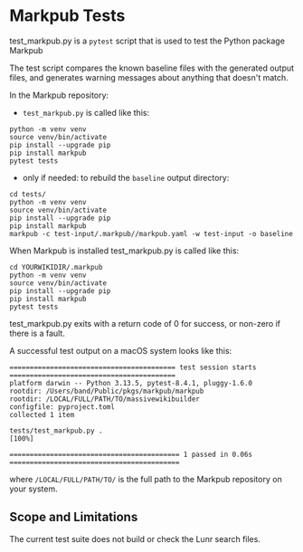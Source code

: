 # Markpub Tests

test_markpub.py is a `pytest` script that is used to test the Python package Markpub  

The test script compares the known baseline files with the generated output files, and generates warning messages about anything that doesn't match.

In the Markpub repository:  

 -  `test_markpub.py` is called like this:
```shell
python -m venv venv
source venv/bin/activate
pip install --upgrade pip
pip install markpub
pytest tests
```

 - only if needed: to rebuild the `baseline` output directory:  
 ```shell
cd tests/
python -m venv venv
source venv/bin/activate
pip install --upgrade pip
pip install markpub
markpub -c test-input/.markpub//markpub.yaml -w test-input -o baseline
```

When Markpub is installed test_markpub.py is called like this:

```shell
cd YOURWIKIDIR/.markpub
python -m venv venv
source venv/bin/activate
pip install --upgrade pip
pip install markpub
pytest tests
```

test_markpub.py exits with a return code of 0 for success, or non-zero if there is a fault.

A successful test output on a macOS system looks like this:

```shell
========================================= test session starts =========================================
platform darwin -- Python 3.13.5, pytest-8.4.1, pluggy-1.6.0
rootdir: /Users/band/Public/pkgs/markpub/markpub
rootdir: /LOCAL/FULL/PATH/TO/massivewikibuilder
configfile: pyproject.toml
collected 1 item

tests/test_markpub.py .                                                                          [100%]

========================================== 1 passed in 0.06s ==========================================
```
where `/LOCAL/FULL/PATH/TO/` is the full path to the Markpub repository on your system.  

## Scope and Limitations

The current test suite does not build or check the Lunr search files.

